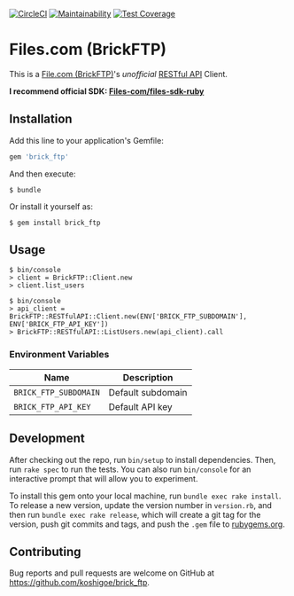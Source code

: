 [![CircleCI](https://circleci.com/gh/koshigoe/brick_ftp/tree/master.svg?style=svg)](https://circleci.com/gh/koshigoe/brick_ftp/tree/master)
[![Maintainability](https://api.codeclimate.com/v1/badges/b996c388d3d32b7ec953/maintainability)](https://codeclimate.com/github/koshigoe/brick_ftp/maintainability)
[![Test Coverage](https://api.codeclimate.com/v1/badges/b996c388d3d32b7ec953/test_coverage)](https://codeclimate.com/github/koshigoe/brick_ftp/test_coverage)


Files.com (BrickFTP)
====

This is a [File.com (BrickFTP)](https://files.com/)'s _unofficial_ [RESTful API](https://developers.files.com/) Client.

**I recommend official SDK: [Files-com/files-sdk-ruby](https://github.com/Files-com/files-sdk-ruby)**


Installation
----

Add this line to your application's Gemfile:

```ruby
gem 'brick_ftp'
```

And then execute:

    $ bundle

Or install it yourself as:

    $ gem install brick_ftp


Usage
----

```
$ bin/console
> client = BrickFTP::Client.new
> client.list_users
```

```
$ bin/console
> api_client = BrickFTP::RESTfulAPI::Client.new(ENV['BRICK_FTP_SUBDOMAIN'], ENV['BRICK_FTP_API_KEY'])
> BrickFTP::RESTfulAPI::ListUsers.new(api_client).call
```

### Environment Variables

Name                  | Description
--------------------- | -----------
`BRICK_FTP_SUBDOMAIN` | Default subdomain
`BRICK_FTP_API_KEY`   | Default API key


Development
----

After checking out the repo, run `bin/setup` to install dependencies. Then, run `rake spec` to run the tests. You can also run `bin/console` for an interactive prompt that will allow you to experiment.

To install this gem onto your local machine, run `bundle exec rake install`. To release a new version, update the version number in `version.rb`, and then run `bundle exec rake release`, which will create a git tag for the version, push git commits and tags, and push the `.gem` file to [rubygems.org](https://rubygems.org).


Contributing
----

Bug reports and pull requests are welcome on GitHub at https://github.com/koshigoe/brick_ftp.

